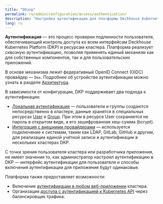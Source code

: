 ```yaml
---
title: "Обзор"
permalink: ru/admin/configuration/access/authentication/
description: "Настройка аутентификации для платформы Deckhouse Kubernetes Platform с локальными и внешними провайдерами. Поддержка LDAP, OIDC, GitHub, GitLab и других. Руководство по настройке аутентификации."
lang: ru
---
```


**Аутентификация** — это процесс проверки подлинности пользователя, обеспечивающий контроль доступа ко всем интерфейсам Deckhouse Kubernetes Platform (DKP) и ресурсам кластера.
Платформа реализует сквозную аутентификацию, позволяя применять единый механизм как для собственных компонентов, так и для пользовательских приложений.

В основе механизма лежит федеративный OpenID Connect (OIDC) провайдер — `Dex`. Подробнее об устройстве аутентификации можно узнать в разделе [Архитектура](../../../../architecture/authentication.html).

В зависимости от конфигурации, DKP поддерживает два подхода к аутентификации:

- [Локальная аутентификация](./local.html) — пользователи и группы создаются непосредственно в кластере, данные хранятся в специальных ресурсах [User](/modules/user-authn/cr.html#user) и [Group](/modules/user-authn/cr.html#group). При этом в ресурсе User сохраняется не пароль в открытом виде, а его зашифрованная хеш-сумма (bcrypt).
- [Интеграция с внешними провайдерами](./external-authentication-providers.html) — используется подключение к системам, таким как LDAP, GitLab, GitHub и другим, для реализации единой учётной записи и аутентификации в нескольких кластерах DKP.

С точки зрения пользователя кластера или разработчика приложения, не имеет значения то, как администратор настроил аутентификацию в DKP — интерфейс аутентификации для пользователя и способы включения аутентификации для приложения будут одинаковые.

Платформа также предоставляет возможности:

- Включение [аутентификации в любом веб-приложении](./external-authentication-providers.html) кластера.
- Организация [доступа с аутентификацией к Kubernetes API](./k8s-api-lb.html) через балансировщик трафика.
